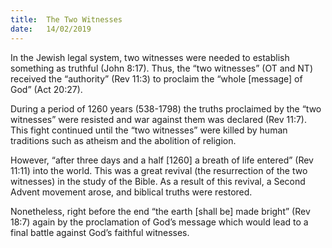 ```yaml
---
title:  The Two Witnesses
date:   14/02/2019
---
```


In the Jewish legal system, two witnesses were needed to establish something as truthful (John 8:17). Thus, the “two witnesses” (OT and NT) received the “authority” (Rev 11:3) to proclaim the “whole [message] of God” (Act 20:27).

During a period of 1260 years (538-1798) the truths proclaimed by the “two witnesses” were resisted and war against them was declared (Rev 11:7). This fight continued until the “two witnesses” were killed by human traditions such as atheism and the abolition of religion.

However, “after three days and a half [1260] a breath of life entered” (Rev 11:11) into the world. This was a great revival (the resurrection of the two witnesses) in the study of the Bible. As a result of this revival, a Second Advent movement arose, and biblical truths were restored.

Nonetheless, right before the end “the earth [shall be] made bright” (Rev 18:7) again by the proclamation of God’s message which would lead to a final battle against God’s faithful witnesses.
